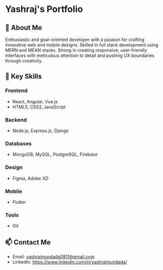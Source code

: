 # Yashraj's Portfolio

## 🚀 About Me

Enthusiastic and goal-oriented developer with a passion for crafting innovative web and mobile designs. Skilled in full stack development using MERN and MEAN stacks. Strong in creating responsive, user-friendly interfaces with meticulous attention to detail and pushing UX boundaries through creativity.

## 🔧 Key Skills

### Frontend
- React, Angular, Vue.js
- HTML5, CSS3, JavaScript

### Backend
- Node.js, Express.js, Django

### Databases
- MongoDB, MySQL, PostgreSQL, Firebase

### Design
- Figma, Adobe XD

### Mobile
- Flutter

### Tools
- Git

## 📫 Contact Me

- Email: yashrajmundada0811@gmail.com
- LinkedIn: https://www.linkedin.com/in/yashrajmundada/
